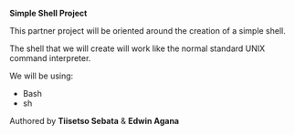 **Simple Shell Project**


This partner project will be oriented around the creation of a simple shell.

The shell that we will create will work like the normal standard UNIX command interpreter.

We will be using:

 * Bash
 * sh

Authored by **Tiisetso Sebata** & **Edwin Agana**
